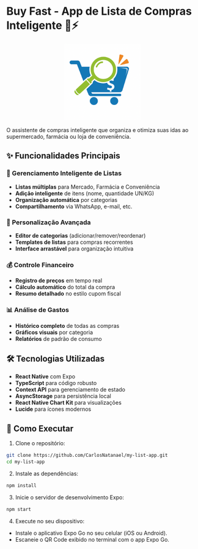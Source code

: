 # **Buy Fast** - App de Lista de Compras Inteligente 🛒⚡

<p align="center">
  <img src="assets/images/icon.png" alt="Buy Fast Logo" width="200"/>
</p>

O assistente de compras inteligente que organiza e otimiza suas idas ao supermercado, farmácia ou loja de conveniência.

## ✨ Funcionalidades Principais

### 🛒 Gerenciamento Inteligente de Listas
- **Listas múltiplas** para Mercado, Farmácia e Conveniência
- **Adição inteligente** de itens (nome, quantidade UN/KG)
- **Organização automática** por categorias
- **Compartilhamento** via WhatsApp, e-mail, etc.

### 🔧 Personalização Avançada
- **Editor de categorias** (adicionar/remover/reordenar)
- **Templates de listas** para compras recorrentes
- **Interface arrastável** para organização intuitiva

### 💰 Controle Financeiro
- **Registro de preços** em tempo real
- **Cálculo automático** do total da compra
- **Resumo detalhado** no estilo cupom fiscal

### 📊 Análise de Gastos
- **Histórico completo** de todas as compras
- **Gráficos visuais** por categoria
- **Relatórios** de padrão de consumo

## 🛠️ Tecnologias Utilizadas
- **React Native** com Expo
- **TypeScript** para código robusto
- **Context API** para gerenciamento de estado
- **AsyncStorage** para persistência local
- **React Native Chart Kit** para visualizações
- **Lucide** para ícones modernos

## 🚀 Como Executar

1. Clone o repositório:
```bash
git clone https://github.com/CarlosNatanael/my-list-app.git
cd my-list-app
```
2. Instale as dependências:
```bash
npm install
```
3. Inicie o servidor de desenvolvimento Expo:
```bash
npm start
```
4. Execute no seu dispositivo:
- Instale o aplicativo Expo Go no seu celular (iOS ou Android).
- Escaneie o QR Code exibido no terminal com o app Expo Go.